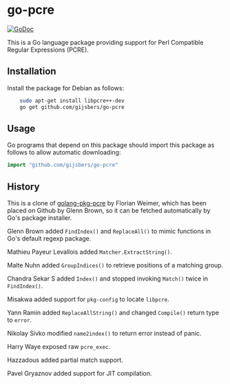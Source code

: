 # go-pcre

[![GoDoc](https://godoc.org/github.com/yjhmelody/go-pcre?status.svg)](https://godoc.org/github.com/yjhmelody/go-pcre)

This is a Go language package providing support for
Perl Compatible Regular Expressions (PCRE).

## Installation

Install the package for Debian as follows:

```sh
    sudo apt-get install libpcre++-dev
    go get github.com/gijsbers/go-pcre
```

## Usage

Go programs that depend on this package should import
this package as follows to allow automatic downloading:

```go
import "github.com/gijsbers/go-pcre"
```

## History

This is a clone of
[golang-pkg-pcre](http://git.enyo.de/fw/debian/golang-pkg-pcre.git)
by Florian Weimer, which has been placed on Github by Glenn Brown,
so it can be fetched automatically by Go's package installer.

Glenn Brown added `FindIndex()` and `ReplaceAll()`
to mimic functions in Go's default regexp package.

Mathieu Payeur Levallois added `Matcher.ExtractString()`.

Malte Nuhn added `GroupIndices()` to retrieve positions of a matching group.

Chandra Sekar S added `Index()` and stopped invoking `Match()` twice in `FindIndex()`.

Misakwa added support for `pkg-config` to locate `libpcre`.

Yann Ramin added `ReplaceAllString()` and changed `Compile()` return type to `error`.

Nikolay Sivko modified `name2index()` to return error instead of panic.

Harry Waye exposed raw `pcre_exec`.

Hazzadous added partial match support.

Pavel Gryaznov added support for JIT compilation.
